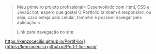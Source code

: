 > Meu primeiro projeto profissional< Desenvolvido com Html, CSS e JavaScript, espero que goste! O Portfolio também é responsivo, ou seja, caso esteja pelo celular, também é possível navegar pela aplicação.<

 > Link para navegação no site:

https://kenzocecilio.github.io/Portif-lio/](https://kenzocecilio.github.io/Portif-lio-main/
